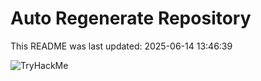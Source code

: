 # Auto Regenerate Repository

This README was last updated: 2025-06-14 13:46:39

 ![TryHackMe](https://tryhackme.com/badge/533634)